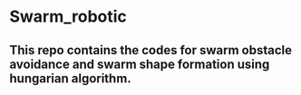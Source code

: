 # Swarm_robotic
## This repo contains the codes for swarm obstacle avoidance and swarm shape formation using hungarian algorithm.
